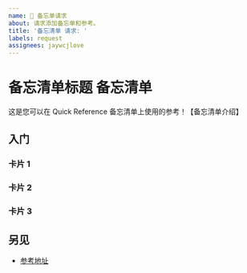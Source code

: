 ```yaml
---
name: 🤙 备忘单请求
about: 请求添加备忘单和参考。
title: '备忘清单 请求: '
labels: request
assignees: jaywcjlove
---
```

备忘清单标题 备忘清单
===

这是您可以在 Quick Reference 备忘清单上使用的参考！【备忘清单介绍】

入门
---

### 卡片 1

### 卡片 2

### 卡片 3

另见
----

- [参考地址](https://xxx.com)